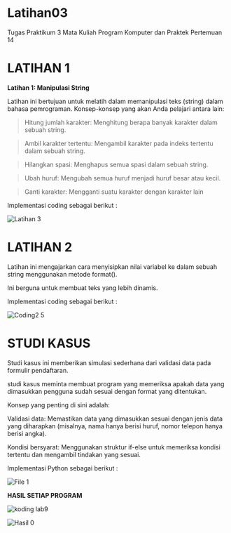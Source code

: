 # Latihan03
Tugas Praktikum 3 Mata Kuliah Program Komputer dan Praktek Pertemuan 14


# LATIHAN 1

**Latihan 1: Manipulasi String**

Latihan ini bertujuan untuk melatih dalam memanipulasi teks (string) dalam bahasa pemrograman. Konsep-konsep yang akan Anda pelajari antara lain:

> Hitung jumlah karakter: Menghitung berapa banyak karakter dalam sebuah string.

> Ambil karakter tertentu: Mengambil karakter pada indeks tertentu dalam sebuah string.

> Hilangkan spasi: Menghapus semua spasi dalam sebuah string.

> Ubah huruf: Mengubah semua huruf menjadi huruf besar atau kecil.

> Ganti karakter: Mengganti suatu karakter dengan karakter lain

Implementasi coding sebagai berikut :

![Latihan 3](https://github.com/user-attachments/assets/a0fd04e4-879d-462b-a2bc-820086636d50)


# LATIHAN 2

Latihan ini mengajarkan cara menyisipkan nilai variabel ke dalam sebuah string menggunakan metode format(). 

Ini berguna untuk membuat teks yang lebih dinamis.

Implementasi coding sebagai berikut :

![Coding2 5](https://github.com/user-attachments/assets/b72d49fd-bbda-4e1b-8007-f08a7a913bf7)


# STUDI KASUS
Studi kasus ini memberikan simulasi sederhana dari validasi data pada formulir pendaftaran. 

studi kasus meminta membuat program yang memeriksa apakah data yang dimasukkan pengguna sudah sesuai dengan format yang ditentukan. 

Konsep yang penting di sini adalah:

Validasi data: Memastikan data yang dimasukkan sesuai dengan jenis data yang diharapkan 
(misalnya, nama hanya berisi huruf, nomor telepon hanya berisi angka).

Kondisi bersyarat: Menggunakan struktur if-else untuk memeriksa kondisi tertentu dan mengambil tindakan yang sesuai.

Implementasi Python sebagai berikut :

![File 1](https://github.com/user-attachments/assets/2bf20261-ccae-45d3-ab5b-799294fc795e)



**HASIL SETIAP PROGRAM**

![koding lab9](https://github.com/user-attachments/assets/47806948-e019-423f-94cf-67e35c8aac87)

![Hasil 0](https://github.com/user-attachments/assets/5741626f-7ac0-4654-871d-75fbb1621370)

